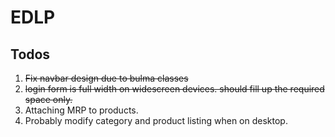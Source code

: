 # EDLP
## Todos
1. ~~Fix navbar design due to bulma classes~~
2. ~~login form is full width on widescreen devices. should fill up the required space only.~~
3. Attaching MRP to products. 
4. Probably modify category and product listing when on desktop. 

